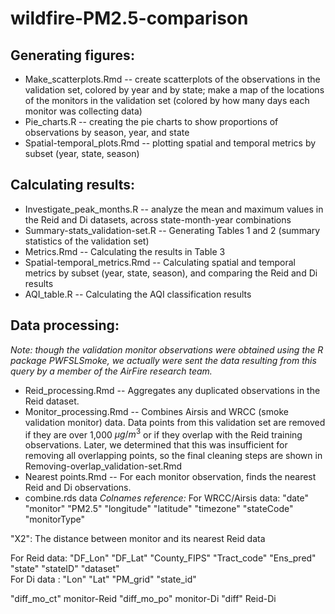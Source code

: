 # wildfire-PM2.5-comparison

## Generating figures:
* Make_scatterplots.Rmd -- create scatterplots of the observations in the validation set, colored by year and by state; make a map of the locations of the monitors in the validation set (colored by how many days each monitor was collecting data)
* Pie_charts.R -- creating the pie charts to show proportions of observations by season, year, and state
* Spatial-temporal_plots.Rmd -- plotting spatial and temporal metrics by subset (year, state, season)

## Calculating results:
* Investigate_peak_months.R -- analyze the mean and maximum values in the Reid and Di datasets, across state-month-year combinations
* Summary-stats_validation-set.R -- Generating Tables 1 and 2 (summary statistics of the validation set)
* Metrics.Rmd -- Calculating the results in Table 3
* Spatial-temporal_metrics.Rmd -- Calculating spatial and temporal metrics by subset (year, state, season), and comparing the Reid and Di results
* AQI_table.R -- Calculating the AQI classification results

## Data processing:
*Note: though the validation monitor observations were obtained using the R package PWFSLSmoke, we actually were sent the data resulting from this query by a member of the AirFire research team.*
* Reid_processing.Rmd -- Aggregates any duplicated observations in the Reid dataset.
* Monitor_processing.Rmd -- Combines Airsis and WRCC (smoke validation monitor) data. Data points from this validation set are removed if they are over 1,000 $\mu g / m^3$ or if they overlap with the Reid training observations. Later, we determined that this was insufficient for removing all overlapping points, so the final cleaning steps are shown in Removing-overlap_validation-set.Rmd
* Nearest points.Rmd -- For each monitor observation, finds the nearest Reid and Di observations. 
* combine.rds data
_Colnames reference:_
For WRCC/Airsis data: "date"        "monitor"     "PM2.5"      "longitude"   "latitude"    "timezone"   "stateCode"   "monitorType" 

"X2": The distance between monitor and its nearest Reid data         

For Reid data: "DF_Lon"      "DF_Lat"  "County_FIPS" "Tract_code"  "Ens_pred"    "state"       "stateID"     "dataset"         
For Di data : "Lon"         "Lat"         "PM_grid"  "state_id" 
  
"diff_mo_ct" monitor-Reid 
"diff_mo_po" monitor-Di
"diff"  Reid-Di    
